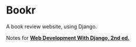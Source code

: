 # Bookr

A book review website, using Django.

Notes for [**Web Development With Django, 2nd ed.**](https://www.amazon.com/Web-Development-Django-definitive-applications-dp-1803230606/dp/1803230606/ref=dp_ob_title_bk)

